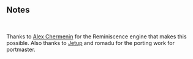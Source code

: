 ## Notes
<br/>

Thanks to [Alex Chermenin](https://github.com/chermenin/REminiscence) for the Reminiscence engine that makes this possible.  Also thanks to [Jetup](https://github.com/Jetup13/REminiscence-oga) and romadu for the porting work for portmaster.
<br/>

